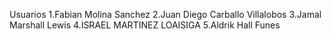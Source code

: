 Usuarios
1.Fabian Molina Sanchez
2.Juan Diego Carballo Villalobos
3.Jamal Marshall Lewis
4.ISRAEL MARTINEZ LOAISIGA
5.Aldrik Hall Funes
